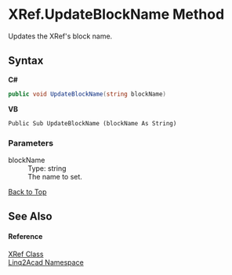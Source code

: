 # XRef.UpdateBlockName Method 
 

Updates the XRef's block name.

## Syntax

**C#**<br />
``` C#
public void UpdateBlockName(string blockName)
```

**VB**<br />
``` VB
Public Sub UpdateBlockName (blockName As String)
```


### Parameters
<dl><dt>blockName</dt><dd>Type: string<br />The name to set.</dd></dl>
<a href="#XRefUpdateBlockName-Method">Back to Top</a>

## See Also


#### Reference
<a href="T_Linq2Acad_XRef.md#XRef-Class">XRef Class</a><br /><a href="N_Linq2Acad.md#Linq2Acad-Namespace">Linq2Acad Namespace</a><br />
